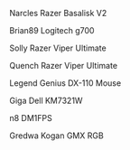 Narcles
Razer Basalisk V2

Brian89
Logitech g700

Solly
Razer Viper Ultimate

Quench
Razer Viper Ultimate

Legend
Genius DX-110 Mouse

Giga
Dell KM7321W

n8
DM1FPS

Gredwa
Kogan GMX RGB